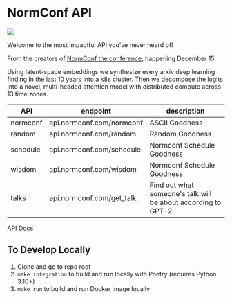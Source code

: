 # NormConf API
![](https://raw.githubusercontent.com/normconf/goodies/main/app/goodies/media/normconf_logo.png?token=GHSAT0AAAAAABZNNDSLZ7QY2VCAIFC54ILKY2653VQ)

Welcome to the most impactful API you've never heard of!

From the creators of [NormConf the conference](https://normconf.com/), happening December 15. 

Using latent-space embeddings we synthesize every arxiv deep learning finding in the last 10 years into a k8s cluster. Then we decompose the logits into a novel, multi-headed attention model with distributed compute across 13 time zones. 



| API      | endpoint                  | description                                                   |
| -------- | ------------------------- | ------------------------------------------------------------- |
| normconf | api.normconf.com/normconf | ASCII Goodness                                                |
| random   | api.normconf.com/random   | Random Goodness                                               |
| schedule | api.normconf.com/schedule | Normconf Schedule Goodness                                    |
| wisdom   | api.normconf.com/wisdom   | Normconf Schedule Goodness                                    |
| talks    | api.normconf.com/get_talk | Find out what someone's talk will be about according to GPT-2 |

[API Docs](api.normconf.com/docs)

## To Develop Locally

1. Clone and go to repo root
2. `make integration` to build and run locally with Poetry (requires Python 3.10+)
3. `make run` to build and run Docker image locally
